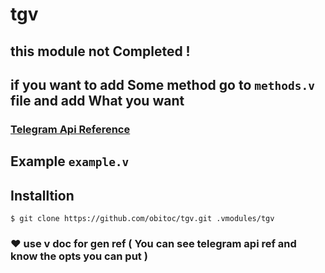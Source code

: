 # tgv
## this module not Completed !
## if you want to add Some method go to `methods.v` file and add What you want
### [Telegram Api Reference](https://core.telegram.org/bots/api)
## Example `example.v`
## Installtion
```console
$ git clone https://github.com/obitoc/tgv.git .vmodules/tgv
```
### :heart: use v doc for gen ref ( You can see telegram api ref and know the opts you can put )
